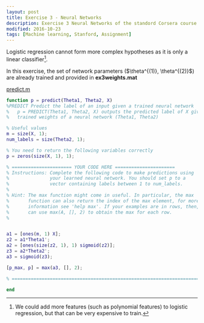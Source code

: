 ```yaml
---
layout: post
title: Exercise 3 - Neural Networks
description: Exercise 3 Neural Networks of the standord Corsera course Machine learning
modified: 2016-10-23
tags: [Machine learning, Stanford, Assignment]
---
```


Logistic regression cannot form more complex hypotheses as it is only a linear classifier[^1].

In this exercise, the set of network parameters (\$\theta^{(1)}, \theta^{(2)}\$) are already trained and provided in **ex3weights.mat**

[predict.m](https://github.com/shengxue/machine-learning-assignment/blob/master/machine-learning-ex3/ex3/predict.m)

```m
function p = predict(Theta1, Theta2, X)
%PREDICT Predict the label of an input given a trained neural network
%   p = PREDICT(Theta1, Theta2, X) outputs the predicted label of X given the
%   trained weights of a neural network (Theta1, Theta2)

% Useful values
m = size(X, 1);
num_labels = size(Theta2, 1);

% You need to return the following variables correctly 
p = zeros(size(X, 1), 1);

% ====================== YOUR CODE HERE ======================
% Instructions: Complete the following code to make predictions using
%               your learned neural network. You should set p to a 
%               vector containing labels between 1 to num_labels.
%
% Hint: The max function might come in useful. In particular, the max
%       function can also return the index of the max element, for more
%       information see 'help max'. If your examples are in rows, then, you
%       can use max(A, [], 2) to obtain the max for each row.
%


a1 = [ones(m, 1) X];
z2 = a1*Theta1';
a2 = [ones(size(z2, 1), 1) sigmoid(z2)];
z3 = a2*Theta2';
a3 = sigmoid(z3);

[p_max, p] = max(a3, [], 2);

% =========================================================================

end

```

[^1]:We could add more features (such as polynomial features) to logistic regression, but that can be very expensive to train.